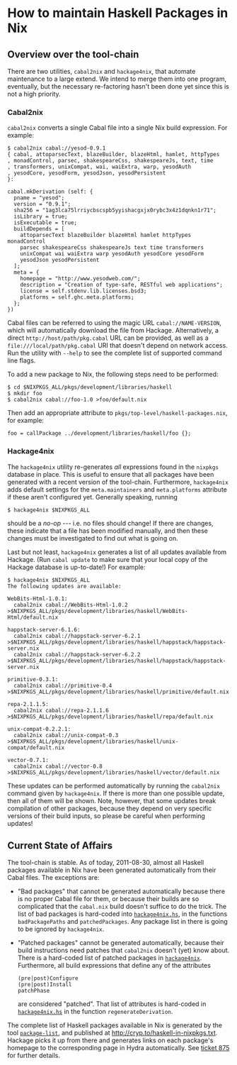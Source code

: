 How to maintain Haskell Packages in Nix
=======================================

## Overview over the tool-chain

There are two utilities, `cabal2nix` and `hackage4nix`, that automate
maintenance to a large extend. We intend to merge them into one program,
eventually, but the necessary re-factoring hasn't been done yet since
this is not a high priority.

### Cabal2nix

`cabal2nix` converts a single Cabal file into a single Nix build
expression. For example:

    $ cabal2nix cabal://yesod-0.9.1
    { cabal, attoparsecText, blazeBuilder, blazeHtml, hamlet, httpTypes
    , monadControl, parsec, shakespeareCss, shakespeareJs, text, time
    , transformers, unixCompat, wai, waiExtra, warp, yesodAuth
    , yesodCore, yesodForm, yesodJson, yesodPersistent
    }:

    cabal.mkDerivation (self: {
      pname = "yesod";
      version = "0.9.1";
      sha256 = "1ag3lca75lrriycbscspb5yyishacgxjx0rybc3x4z1dqnkn1r71";
      isLibrary = true;
      isExecutable = true;
      buildDepends = [
        attoparsecText blazeBuilder blazeHtml hamlet httpTypes monadControl
        parsec shakespeareCss shakespeareJs text time transformers
        unixCompat wai waiExtra warp yesodAuth yesodCore yesodForm
        yesodJson yesodPersistent
      ];
      meta = {
        homepage = "http://www.yesodweb.com/";
        description = "Creation of type-safe, RESTful web applications";
        license = self.stdenv.lib.licenses.bsd3;
        platforms = self.ghc.meta.platforms;
      };
    })

Cabal files can be referred to using the magic URL
`cabal://NAME-VERSION`, which will automatically download the file from
Hackage. Alternatively, a direct `http://host/path/pkg.cabal` URL can be
provided, as well as a `file:///local/path/pkg.cabal` URI that doesn't
depend on network access. Run the utility with `--help` to see the
complete list of supported command line flags.

To add a new package to Nix, the following steps need to be performed:

    $ cd $NIXPKGS_ALL/pkgs/development/libraries/haskell
    $ mkdir foo
    $ cabal2nix cabal://foo-1.0 >foo/default.nix

Then add an appropriate attribute to
`pkgs/top-level/haskell-packages.nix`, for example:

    foo = callPackage ../development/libraries/haskell/foo {};

### Hackage4nix

The `hackage4nix` utility re-generates *all* expressions found in the
`nixpkgs` database in place. This is useful to ensure that all packages
have been generated with a recent version of the tool-chain.
Furthermore, `hackage4nix` adds default settings for the
`meta.maintainers` and `meta.platforms` attribute if these aren't
configured yet. Generally speaking, running

    $ hackage4nix $NIXPKGS_ALL

should be a *no-op* --- i.e. no files should change! If there are
changes, these indicate that a file has been modified manually, and then
these changes must be investigated to find out what is going on.

Last but not least, `hackage4nix` generates a list of all updates
available from Hackage. (Run `cabal update` to make sure that your local
copy of the Hackage database is up-to-date!) For example:

    $ hackage4nix $NIXPKGS_ALL
    The following updates are available:

    WebBits-Html-1.0.1:
      cabal2nix cabal://WebBits-Html-1.0.2 >$NIXPKGS_ALL/pkgs/development/libraries/haskell/WebBits-Html/default.nix

    happstack-server-6.1.6:
      cabal2nix cabal://happstack-server-6.2.1 >$NIXPKGS_ALL/pkgs/development/libraries/haskell/happstack/happstack-server.nix
      cabal2nix cabal://happstack-server-6.2.2 >$NIXPKGS_ALL/pkgs/development/libraries/haskell/happstack/happstack-server.nix

    primitive-0.3.1:
      cabal2nix cabal://primitive-0.4 >$NIXPKGS_ALL/pkgs/development/libraries/haskell/primitive/default.nix

    repa-2.1.1.5:
      cabal2nix cabal://repa-2.1.1.6 >$NIXPKGS_ALL/pkgs/development/libraries/haskell/repa/default.nix

    unix-compat-0.2.2.1:
      cabal2nix cabal://unix-compat-0.3 >$NIXPKGS_ALL/pkgs/development/libraries/haskell/unix-compat/default.nix

    vector-0.7.1:
      cabal2nix cabal://vector-0.8 >$NIXPKGS_ALL/pkgs/development/libraries/haskell/vector/default.nix

These updates can be performed automatically by running the `cabal2nix`
command given by `hackage4nix`. If there is more than one possible
update, then all of them will be shown. Note, however, that some updates
break compilation of other packages, because they depend on very
specific versions of their build inputs, so please be careful when
performing updates!

## Current State of Affairs

The tool-chain is stable. As of today, 2011-08-30, almost all Haskell
packages available in Nix have been generated automatically from their
Cabal files. The exceptions are:

*   "Bad packages" that cannot be generated automatically because there
    is no proper Cabal file for them, or because their builds are so
    complicated that the `cabal.nix` build doesn't suffice to do the
    trick. The list of bad packages is hard-coded into
    [`hackage4nix.hs`](https://github.com/haskell4nix/cabal2nix/blob/master/src/Hackage4Nix.hs),
    in the functions `badPackagePaths` and `patchedPackages`. Any
    package list in there is going to be ignored by `hackage4nix`.

*   "Patched packages" cannot be generated automatically, because their
    build instructions need patches that `cabal2nix` doesn't (yet) know
    about. There is a hard-coded list of patched packages in
    [`hackage4nix`](https://github.com/haskell4nix/cabal2nix/blob/master/src/Hackage4Nix.hs).
    Furthermore, all build expressions that define any of the attributes

        (pre|post)Configure
        (pre|post)Install
        patchPhase

    are considered "patched". That list of attributes is hard-coded in
    [`hackage4nix.hs`](https://github.com/haskell4nix/cabal2nix/blob/master/src/Hackage4Nix.hs)
    in the function `regenerateDerivation`.

The complete list of Haskell packages available in Nix is generated by
the tool [`package-list`](https://github.com/haskell4nix/package-list),
and published at <http://cryp.to/haskell-in-nixpkgs.txt>. Hackage picks
it up from there and generates links on each package's homepage to the
corresponding page in Hydra automatically. See [ticket
875](http://hackage.haskell.org/trac/hackage/ticket/875) for further
details.
